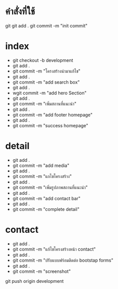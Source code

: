 # คำสั่งที่ใช้
git 
git add .
git commit -m "init commit"

# index
- git checkout -b development
- git add .
- git commit -m "โครงสร้างนำมาแก้ไข"
- git add .
- git commit -m "add search box"
- git add .
- wgit commit -m "add hero Section"
- git add .
- git commit -m "เพิ่มสถานที่แนะนำ"
- git add .
- git commit -m "add footer homepage"
- git add .
- git commit -m "success homepage"
# detail
- git add .
- git commit -m "add media"
- git add .
- git commit -m "แกไขโครงสร้าง"
- git add .
- git commit -m "เพิ่มรูปภาพสถานที่แนะนำ"
- git add .
- git commit -m "add contact bar"
- git add .
- git commit -m "complete detail"
# contact
- git add .
- git commit -m "แก้ไขโครงสร้างหน้า contact"
- git add .
- git commit -m "ปรับแบบฟร์อมติดต่อ bootstap forms"
- git add .
- git commit -m "screenshot"

git push origin development